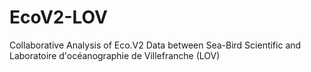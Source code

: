 # EcoV2-LOV
Collaborative Analysis of Eco.V2 Data between Sea-Bird Scientific and Laboratoire d'océanographie de Villefranche (LOV)
